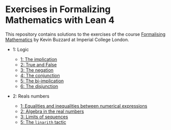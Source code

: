 # Exercises in Formalizing Mathematics with Lean 4

This repository contains solutions to the exercises of the course [Formalising Mathematics](https://github.com/ImperialCollegeLondon/formalising-mathematics-2024) by Kevin Buzzard at Imperial College London.

+ 1: Logic
  + [1: The implication](./ExFormMathL4/C01_Logic/Pset1.lean)
  + [2: True and False](./ExFormMathL4/C01_Logic/Pset2.lean)
  + [3: The negation](./ExFormMathL4/C01_Logic/Pset3.lean)
  + [4: The conjunction](./ExFormMathL4/C01_Logic/Pset4.lean)
  + [5: The bi-implication](./ExFormMathL4/C01_Logic/Pset5.lean)
  + [6: The disjunction](./ExFormMathL4/C01_Logic/Pset6.lean)

+ 2: Reals numbers
  + [1: Equalities and inequalities between numerical expressions](./ExFormMathL4/C02_Reals/Pset1.lean)
  + [2: Algebra in the real numbers](./ExFormMathL4/C02_Reals/Pset2.lean)
  + [3: Limits of sequences](./ExFormMathL4/C02_Reals/Pset3.lean)
  + [5: The `linarith` tactic](./ExFormMathL4/C02_Reals/Pset4.lean)
